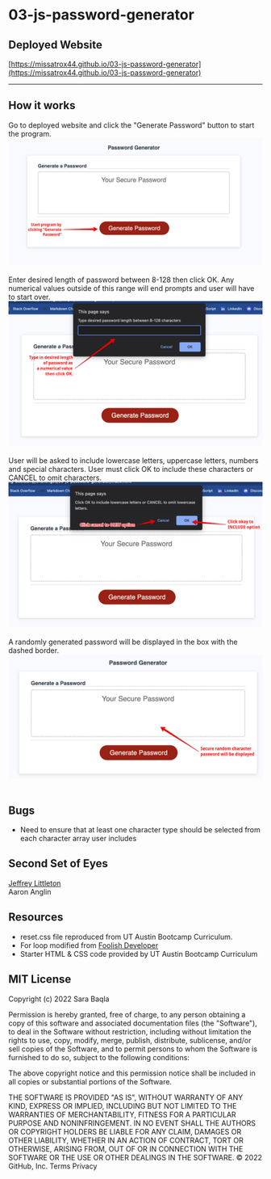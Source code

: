 # 03-js-password-generator


## Deployed Website

[https://missatrox44.github.io/03-js-password-generator](https://missatrox44.github.io/03-js-password-generator)

---
## How it works
Go to deployed website and click the "Generate Password" button to start the program.
![Step-1 Screenshot](./assets/images/step-1.png)<br><br>
Enter desired length of password between 8-128 then click OK. Any numerical values outside of this range will end prompts and user will have to start over.
![Step-2 Screenshot](./assets/images/step-2.png)<br><br>
User will be asked to include lowercase letters, uppercase letters, numbers and special characters. User must click OK to include these characters or CANCEL to omit characters.
![Step-3 Screenshot](./assets/images/step-3.png)<br><br>
A randomly generated password will be displayed in the box with the dashed border. 
![Step-4 Screenshot](./assets/images/step-4.png)<br><br>


<!-- ## Criteria

JavaScript Random Password Generator
* GIVEN I need a new, secure password
* WHEN I click the button to generate a password
* THEN I am presented with a series of prompts for password criteria
* WHEN prompted for password criteria
* THEN I select which criteria to include in the password
* WHEN prompted for the length of the password
* THEN I choose a length of at least 8 characters and no more than 128 characters
* WHEN asked for character types to include in the password
* THEN I confirm whether or not to include lowercase, uppercase, numeric, and/or special characters
* WHEN I answer each prompt
* THEN my input should be validated and at least one character type should be selected
* WHEN all prompts are answered
* THEN a password is generated that matches the selected criteria
* WHEN the password is generated
* THEN the password is either displayed in an alert or written to the page
 -->


## Bugs

* Need to ensure that at least one character type should be selected from each character array user includes

## Second Set of Eyes
[Jeffrey Littleton](https://github.com/littletonjeffrey)<br>
Aaron Anglin

## Resources

* reset.css file reproduced from UT Austin Bootcamp Curriculum.<br>
* For loop modified from [Foolish Developer](https://dev.to/code_mystery)
* Starter HTML & CSS code provided by UT Austin Bootcamp Curriculum


## MIT License

Copyright (c) 2022 Sara Baqla

Permission is hereby granted, free of charge, to any person obtaining a copy
of this software and associated documentation files (the "Software"), to deal
in the Software without restriction, including without limitation the rights
to use, copy, modify, merge, publish, distribute, sublicense, and/or sell
copies of the Software, and to permit persons to whom the Software is
furnished to do so, subject to the following conditions:

The above copyright notice and this permission notice shall be included in all
copies or substantial portions of the Software.

THE SOFTWARE IS PROVIDED "AS IS", WITHOUT WARRANTY OF ANY KIND, EXPRESS OR
IMPLIED, INCLUDING BUT NOT LIMITED TO THE WARRANTIES OF MERCHANTABILITY,
FITNESS FOR A PARTICULAR PURPOSE AND NONINFRINGEMENT. IN NO EVENT SHALL THE
AUTHORS OR COPYRIGHT HOLDERS BE LIABLE FOR ANY CLAIM, DAMAGES OR OTHER
LIABILITY, WHETHER IN AN ACTION OF CONTRACT, TORT OR OTHERWISE, ARISING FROM,
OUT OF OR IN CONNECTION WITH THE SOFTWARE OR THE USE OR OTHER DEALINGS IN THE
SOFTWARE.
© 2022 GitHub, Inc.
Terms
Privacy
